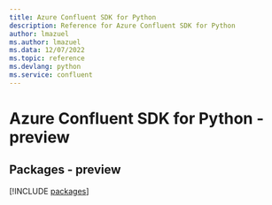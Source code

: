 ```yaml
---
title: Azure Confluent SDK for Python
description: Reference for Azure Confluent SDK for Python
author: lmazuel
ms.author: lmazuel
ms.data: 12/07/2022
ms.topic: reference
ms.devlang: python
ms.service: confluent
---
```

# Azure Confluent SDK for Python - preview
## Packages - preview
[!INCLUDE [packages](confluent-index.md)]